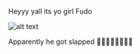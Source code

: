 Heyyy yall its yo girl Fudo 

![alt text](https://helios-i.mashable.com/imagery/articles/02itzdJY3PVRZJHnXLhvc93/hero-image.fill.size_1248x702.v1648435775.jpg)

Apparently he got slapped 👋👋👋👋👋👋👋👋
